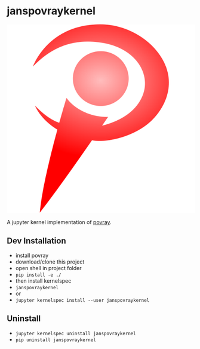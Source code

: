 # janspovraykernel

![Logo](janspovraykernel/logo-svg.svg)

A jupyter kernel implementation of [povray](https://www.povray.org).

## Dev Installation

- install povray
- download/clone this project
- open shell in project folder
- `pip install -e ./`
- then install kernelspec
- `janspovraykernel`
- or
- `jupyter kernelspec install --user janspovraykernel`

## Uninstall

- `jupyter kernelspec uninstall janspovraykernel`
- `pip uninstall janspovraykernel`
